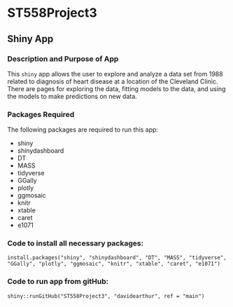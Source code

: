 # ST558Project3
## Shiny App
### Description and Purpose of App
This `shiny` app allows the user to explore and analyze a data set from 1988 related to diagnosis of heart disease at a location of the Cleveland Clinic.  There are pages for exploring the data, fitting models to the data, and using the models to make predictions on new data.

### Packages Required
The following packages are required to run this app: 

*  shiny
*  shinydashboard
*  DT
*  MASS
*  tidyverse
*  GGally
*  plotly
*  ggmosaic
*  knitr
*  xtable
*  caret
*  e1071


### Code to install all necessary packages:
`install.packages("shiny", "shinydashboard", "DT", "MASS", "tidyverse", "GGally", "plotly", "ggmosaic", "knitr", "xtable", "caret", "e1071")`

### Code to run app from gitHub:
`shiny::runGitHub("ST558Project3", "davidearthur", ref = "main")`
